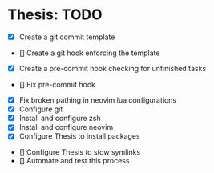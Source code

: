 # Thesis: TODO

- [x]	Create a git commit template
- []	Create a git hook enforcing the template
- [x]	Create a pre-commit hook checking for unfinished tasks
- []    Fix pre-commit hook
- [x]    Fix broken pathing in neovim lua configurations
- [x]	Configure git
- [x]	Install and configure zsh
- [x]	Install and configure neovim
- [x]	Configure Thesis to install packages
- []	Configure Thesis to stow symlinks
- []	Automate and test this process
